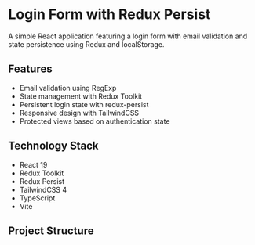 # Login Form with Redux Persist

A simple React application featuring a login form with email validation and state persistence using Redux and localStorage.

## Features

- Email validation using RegExp
- State management with Redux Toolkit
- Persistent login state with redux-persist
- Responsive design with TailwindCSS
- Protected views based on authentication state

## Technology Stack

- React 19
- Redux Toolkit
- Redux Persist
- TailwindCSS 4
- TypeScript
- Vite

## Project Structure
